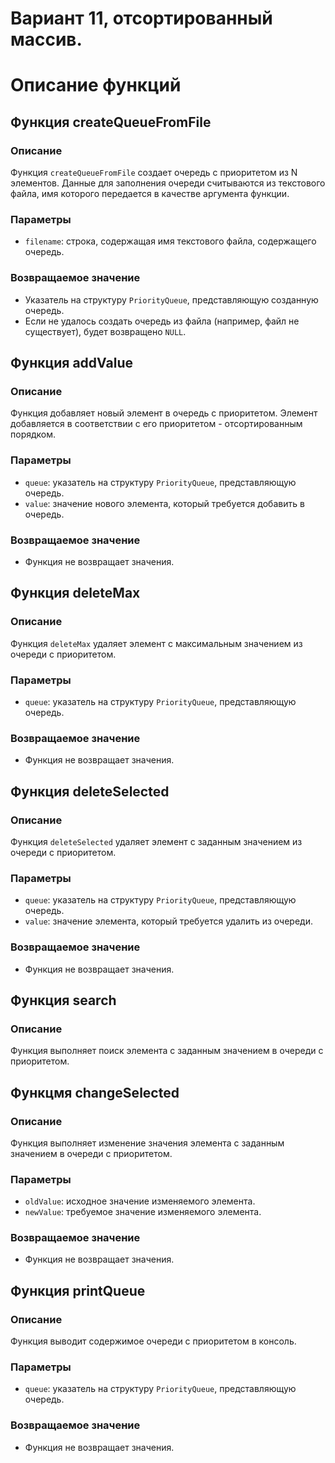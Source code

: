 # Вариант 11, отсортированный массив.
# Описание функций

## Функция createQueueFromFile
### Описание
Функция `createQueueFromFile` создает очередь с приоритетом из N элементов. Данные для заполнения очереди считываются из текстового файла, имя которого передается в качестве аргумента функции.
### Параметры
- `filename`: строка, содержащая имя текстового файла, содержащего очередь.
### Возвращаемое значение
- Указатель на структуру `PriorityQueue`, представляющую созданную очередь.
- Если не удалось создать очередь из файла (например, файл не существует), будет возвращено `NULL`.

## Функция addValue
### Описание
Функция добавляет новый элемент в очередь с приоритетом. Элемент добавляется в соответствии с его приоритетом - отсортированным порядком.
### Параметры
- `queue`: указатель на структуру `PriorityQueue`, представляющую очередь.
- `value`: значение нового элемента, который требуется добавить в очередь.
### Возвращаемое значение
- Функция не возвращает значения.

## Функция deleteMax
### Описание
Функция `deleteMax` удаляет элемент с максимальным значением из очереди с приоритетом.
### Параметры
- `queue`: указатель на структуру `PriorityQueue`, представляющую очередь.
### Возвращаемое значение
- Функция не возвращает значения.

## Функция deleteSelected
### Описание
Функция `deleteSelected` удаляет элемент с заданным значением из очереди с приоритетом.
### Параметры
- `queue`: указатель на структуру `PriorityQueue`, представляющую очередь.
- `value`: значение элемента, который требуется удалить из очереди.
### Возвращаемое значение
- Функция не возвращает значения.
## Функция search
### Описание
Функция выполняет поиск элемента с заданным значением в очереди с приоритетом.

## Функцмя changeSelected
### Описание
Функция выполняет изменение значения элемента с заданным значением в очереди с приоритетом.
### Параметры
- `oldValue`: исходное значение изменяемого элемента.
- `newValue`: требуемое значение изменяемого элемента.
### Возвращаемое значение
- Функция не возвращает значения.

## Функция printQueue
### Описание
Функция выводит содержимое очереди с приоритетом в консоль.
### Параметры
- `queue`: указатель на структуру `PriorityQueue`, представляющую очередь.
### Возвращаемое значение
- Функция не возвращает значения.
